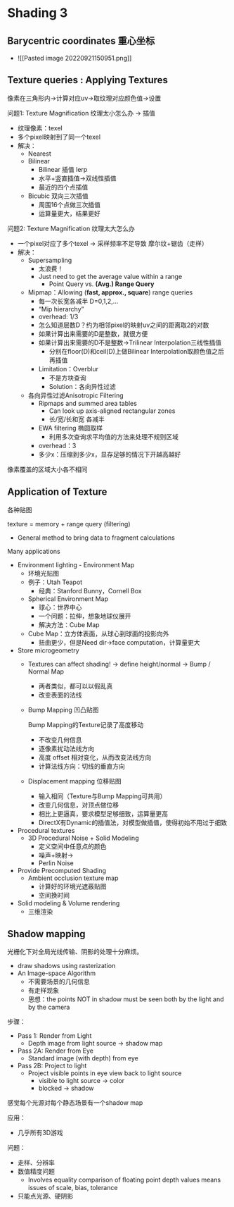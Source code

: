 # Shading 3
## Barycentric coordinates 重心坐标
- ![[Pasted image 20220921150951.png]]


## Texture queries : Applying Textures

像素在三角形内→计算对应uv→取纹理对应颜色值→设置

问题1: Texture Magnification 纹理太小怎么办 → 插值

-   纹理像素：texel
-   多个pixel映射到了同一个texel
-   解决：
    -   Nearest
    -   Bilinear
        -   Bilinear 插值 lerp
        -   水平+竖直插值→双线性插值
        -   最近的四个点插值
    -   Bicubic 双向三次插值
        -   周围16个点做三次插值
        -   运算量更大，结果更好

问题2: Texture Magnification 纹理太大怎么办

-   一个pixel对应了多个texel → 采样频率不足导致 摩尔纹+锯齿（走样）
-   解决：
    -   Supersampling
        -   太浪费！
        -   Just need to get the average value within a range
            -   Point Query vs. **(Avg.) Range Query**
    -   Mipmap：Allowing (**fast, approx., square**) range queries
        -   每一次长宽各减半 D=0,1,2,...
        -   “Mip hierarchy”
        -   overhead: 1/3
        -   怎么知道层数D？约为相邻pixel的映射uv之间的距离取2的对数
        -   如果计算出来需要的D是整数，就很方便
        -   如果计算出来需要的D不是整数→Trilinear Interpolation三线性插值
            -   分别在floor(D)和ceil(D)上做Bilinear Interpolation取颜色值之后再插值
        -   Limitation：Overblur
            -   不是方块查询
            -   Solution：各向异性过滤
    -   各向异性过滤Anisotropic Filtering
        -   Ripmaps and summed area tables
            -   Can look up axis-aligned rectangular zones
            -   长/宽/长和宽 各减半
        -   EWA filtering 椭圆取样
            -   利用多次查询求平均值的方法来处理不规则区域
        -   overhead：3
        -   多少x：压缩到多少x，显存足够的情况下开越高越好

像素覆盖的区域大小各不相同

## Application of Texture

各种贴图

texture = memory + range query (filtering)

-   General method to bring data to fragment calculations

Many applications

-   Environment lighting - Environment Map
    -   环境光贴图
    -   例子：Utah Teapot
        -   经典：Stanford Bunny，Cornell Box
    -   Spherical Environment Map
        -   球心：世界中心
        -   一个问题：拉伸，想象地球仪展开
        -   解决方法：Cube Map
    -   Cube Map：立方体表面，从球心到球面的投影向外
        -   扭曲更少，但是Need dir->face computation，计算量更大
-   Store microgeometry
    -   Textures can affect shading! → define height/normal → Bump / Normal Map
        
        -   两者类似，都可以以假乱真
        -   改变表面的法线
    -   Bump Mapping 凹凸贴图
        
        Bump Mapping的Texture记录了高度移动
        
        -   不改变几何信息
        -   逐像素扰动法线方向
        -   高度 offset 相对变化，从而改变法线方向
        -   计算法线方向：切线的垂直方向
    -   Displacement mapping 位移贴图
        
        -   输入相同（Texture与Bump Mapping可共用）
        -   改变几何信息，对顶点做位移
        -   相比上更逼真，要求模型足够细致，运算量更高
        -   DirectX有Dynamic的插值法，对模型做插值，使得初始不用过于细致
-   Procedural textures
    -   3D Procedural Noise + Solid Modeling
        -   定义空间中任意点的颜色
        -   噪声+映射→
        -   Perlin Noise
-   Provide Precomputed Shading
    -   Ambient occlusion texture map
        -   计算好的环境光遮蔽贴图
        -   空间换时间
-   Solid modeling & Volume rendering
    -   三维渲染

## Shadow mapping

光栅化下对全局光线传输、阴影的处理十分麻烦。

-   draw shadows using rasterization
-   An Image-space Algorithm
    -   不需要场景的几何信息
    -   有走样现象
    -   思想：the points NOT in shadow must be seen both by the light and by the camera

步骤：

-   Pass 1: Render from Light
    -   Depth image from light source → shadow map
-   Pass 2A: Render from Eye
    -   Standard image (with depth) from eye
-   Pass 2B: Project to light
    -   Project visible points in eye view back to light source
        -   visible to light source → color
        -   blocked → shadow

感觉每个光源对每个静态场景有一个shadow map

应用：

-   几乎所有3D游戏

问题：

-   走样、分辨率
-   数值精度问题
    -   Involves equality comparison of ﬂoating point depth values means issues of scale, bias, tolerance
-   只能点光源、硬阴影